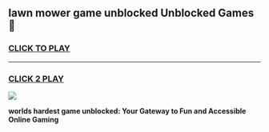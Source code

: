 
## lawn mower game unblocked Unblocked Games👋
<h3>
<a href="https://premium.freeplayer.one?title=lawn_mower_game_unblocked&ref=16F">CLICK TO PLAY</a></h3>
<hr>

<h3>
<a href="https://premium.freeplayer.one?title=lawn_mower_game_unblocked&ref=16F">CLICK 2 PLAY</a>
  
</h3>

<a href="https://premium.freeplayer.one?title=lawn_mower_game_unblocked&ref=16F/"><img src="https://clearcache.store/games.png"></a>


**worlds hardest game unblocked: Your Gateway to Fun and Accessible Online Gaming**
